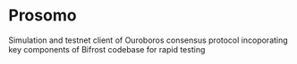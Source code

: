 # Prosomo
Simulation and testnet client of Ouroboros consensus protocol incoporating key components of Bifrost codebase for rapid testing
